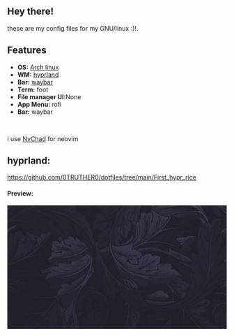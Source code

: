 ## Hey there!<br>
these are my config files for my GNU/linux :)!.<br>
## Features
<ul>
  <li><strong>OS:</strong> <a href="archlinux.org">Arch linux</a></li>
  <li><strong>WM:</strong> <a href="https://github.com/hyprwm/Hyprland">hyprland</a></li>
  <li><strong>Bar:</strong> <a href="https://github.com/Alexays/Waybar">waybar</a></li>
  <li><strong>Term:</strong> foot</li>
  <li><strong>File manager UI:</strong>None</li>
  <li><strong>App Menu: </strong> rofi</li>
  <li><strong>Bar:</strong> waybar</li>
</ul>
<br>

i use <a href="https://nvchad.com/docs/">NvChad</a> for neovim


## hyprland:

https://github.com/0TRUTHER0/dotfiles/tree/main/First_hypr_rice

#### Preview:
<img src="./github/walls/wallpaper.png">
